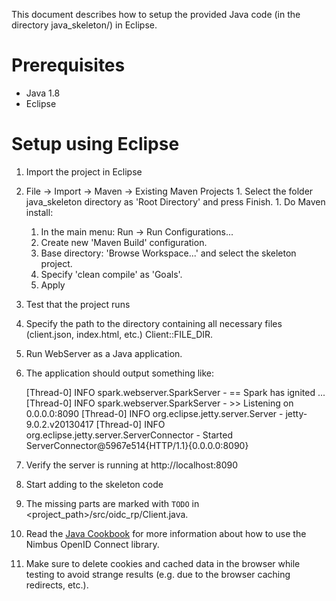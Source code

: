 This document describes how to setup the provided Java code
(in the directory java_skeleton/) in Eclipse.


# Prerequisites

* Java 1.8
* Eclipse


# Setup using Eclipse

1. Import the project in Eclipse
  1. File -> Import -> Maven -> Existing Maven Projects
    1. Select the folder java_skeleton directory as 'Root Directory' and
         press Finish.
    1. Do Maven install:
        1. In the main menu: Run -> Run Configurations...
        1. Create new 'Maven Build' configuration.
        1. Base directory: 'Browse Workspace...' and select the skeleton project.
        1. Specify 'clean compile' as 'Goals'.
        1. Apply

1. Test that the project runs
  1. Specify the path to the directory containing all necessary files (client.json, index.html, etc.) Client::FILE_DIR.
  1. Run WebServer as a Java application.
  1. The application should output something like:

      [Thread-0] INFO spark.webserver.SparkServer - == Spark has ignited ...
      [Thread-0] INFO spark.webserver.SparkServer - >> Listening on 0.0.0.0:8090
      [Thread-0] INFO org.eclipse.jetty.server.Server - jetty-9.0.2.v20130417
      [Thread-0] INFO org.eclipse.jetty.server.ServerConnector - Started ServerConnector@5967e514{HTTP/1.1}{0.0.0.0:8090}

  1. Verify the server is running at http://localhost:8090

3. Start adding to the skeleton code
  1. The missing parts are marked with ``TODO`` in
       <project_path>/src/oidc_rp/Client.java.
  1. Read the [Java Cookbook](java_skeleton/doc/doc.md) for more information
       about how to use the Nimbus OpenID Connect library.
  1. Make sure to delete cookies and cached data in the browser while
       testing to avoid strange results (e.g. due to the browser caching
       redirects, etc.).
